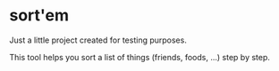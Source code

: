 # sort'em
Just a little project created for testing purposes.

This tool helps you sort a list of things (friends, foods, ...)
step by step.
